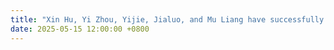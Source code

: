 ```yaml
---
title: "Xin Hu, Yi Zhou, Yijie, Jialuo, and Mu Liang have successfully defended their theses. Congratualtions!"
date: 2025-05-15 12:00:00 +0800
---
```

